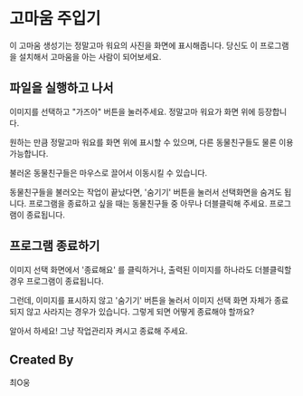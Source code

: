 # 고마움 주입기
이 고마움 생성기는 정말고마 워요의 사진을 화면에 표시해줍니다.
당신도 이 프로그램을 설치해서 고마움을 아는 사람이 되어보세요.

## 파일을 실행하고 나서
이미지를 선택하고 "가즈아" 버튼을 눌러주세요.
정말고마 워요가 화면 위에 등장합니다.

원하는 만큼 정말고마 워요를 화면 위에 표시할 수 있으며,
다른 동물친구들도 물론 이용 가능합니다.

불러온 동물친구들은 마우스로 끌어서 이동시킬 수 있습니다.

동물친구들을 불러오는 작업이 끝났다면, '숨기기' 버튼을 눌러서 선택화면을 숨겨도 됩니다.
프로그램을 종료하고 싶을 때는 동물친구들 중 아무나 더블클릭해 주세요. 프로그램이 종료됩니다.


## 프로그램 종료하기
이미지 선택 화면에서 '종료해요' 를 클릭하거나,
출력된 이미지를 하나라도 더블클릭할 경우 프로그램이 종료됩니다.

그런데, 이미지를 표시하지 않고 '숨기기' 버튼을 눌러서 
이미지 선택 화면 자체가 종료되지 않고 사라지는 경우가 있습니다.
그렇게 되면 어떻게 종료해야 할까요?

알아서 하세요!
그냥 작업관리자 켜시고 종료해 주세요.

## Created By
최O웅